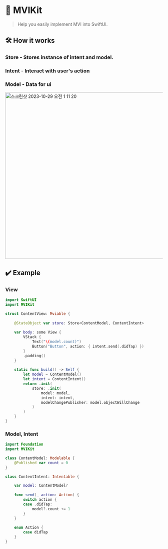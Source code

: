# 🔄 MVIKit

> Help you easily implement MVI into SwiftUI.

## 🛠️ How it works
### Store - Stores instance of intent and model. 
### Intent - Interact with user's action 
### Model - Data for ui
<img width="530" alt="스크린샷 2023-10-29 오전 1 11 20" src="https://github.com/insub4067/MVIKit/assets/85481204/99e7264a-13cc-4eb4-bc79-91c3d36bde61">

## ✔️ Example
### View
```swift
import SwiftUI
import MVIKit

struct ContentView: Mviable {
    
    @StateObject var store: Store<ContentModel, ContentIntent>
    
    var body: some View {
        VStack {
            Text("\(model.count)")
            Button("Button", action: { intent.send(.didTap) })
        }
        .padding()
    }
    
    static func build() -> Self {
        let model = ContentModel()
        let intent = ContentIntent()
        return .init(
            store: .init(
                model: model,
                intent: intent,
                modelChangePublisher: model.objectWillChange
            )
        )
    }
}
```

### Model, Intent
```swift
import Foundation
import MVIKit

class ContentModel: Modelable {
    @Published var count = 0
}

class ContentIntent: Intentable {

    var model: ContentModel?
    
    func send(_ action: Action) {
        switch action {
        case .didTap:
            model?.count += 1
        }
    }
    
    enum Action {
        case didTap
    }
}
```
